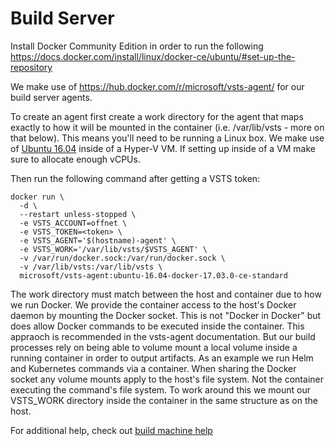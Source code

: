 # Build Server

Install Docker Community Edition in order to run the following
https://docs.docker.com/install/linux/docker-ce/ubuntu/#set-up-the-repository

We make use of https://hub.docker.com/r/microsoft/vsts-agent/ for our build server agents.

To create an agent first create a work directory for the agent that maps exactly to how it will be mounted in the container (i.e. /var/lib/vsts - more on that below). This means you'll need
to be running a Linux box. We make use of [Ubuntu 16.04](https://www.ubuntu.com/download/server/thank-you?country=US&version=16.04.3&architecture=amd64) inside of a Hyper-V VM. If setting up inside of a VM make sure to allocate enough vCPUs.

Then run the following command after getting a VSTS token:

```
docker run \
  -d \
  --restart unless-stopped \
  -e VSTS_ACCOUNT=offnet \
  -e VSTS_TOKEN=<token> \
  -e VSTS_AGENT='$(hostname)-agent' \
  -e VSTS_WORK='/var/lib/vsts/$VSTS_AGENT' \
  -v /var/run/docker.sock:/var/run/docker.sock \
  -v /var/lib/vsts:/var/lib/vsts \
  microsoft/vsts-agent:ubuntu-16.04-docker-17.03.0-ce-standard 
```

The work directory must match between the host and container due to how we run Docker. We provide the container access to the host's Docker daemon by mounting the Docker socket. This is not "Docker in Docker" but does allow Docker commands to be executed inside the container. This appraoch is recommended in the vsts-agent documentation. But our build processes rely on being able to volume mount a local volume inside a running container in order to output artifacts. As an example we run Helm and Kubernetes commands via a container. When sharing the Docker socket any volume mounts apply to the host's file system. Not the container executing the command's file system. To work around this we mount our VSTS_WORK directory inside the container in the same structure as on the host.

For additional help, check out [build machine help](./build-machine-help.md)